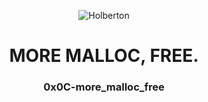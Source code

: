 <html>
<head>
<p align="center">
<img src="https://www.holbertonschool.com/holberton-logo.png" alt="Holberton" class="center">
<h1 align = "center">MORE MALLOC, FREE.</h1>
<h3 align = "center">0x0C-more_malloc_free</h3>
</p>
</head>
<body>
</body>
</html>
